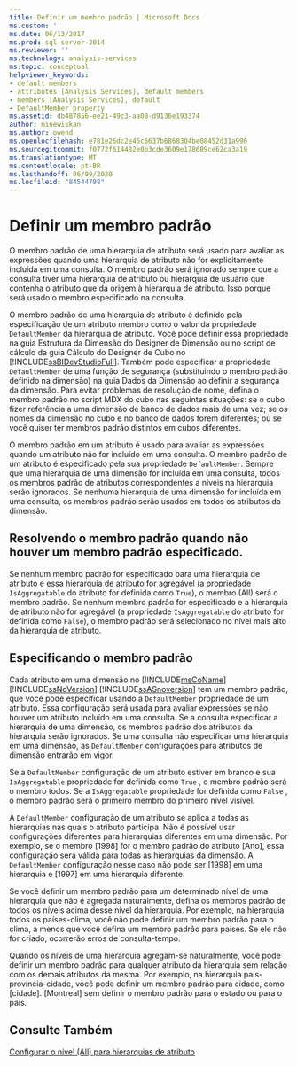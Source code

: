 ```yaml
---
title: Definir um membro padrão | Microsoft Docs
ms.custom: ''
ms.date: 06/13/2017
ms.prod: sql-server-2014
ms.reviewer: ''
ms.technology: analysis-services
ms.topic: conceptual
helpviewer_keywords:
- default members
- attributes [Analysis Services], default members
- members [Analysis Services], default
- DefaultMember property
ms.assetid: db487856-ee21-49c3-aa08-d9136e193374
author: minewiskan
ms.author: owend
ms.openlocfilehash: e781e26dc2e45c6637b6868304be08452d31a996
ms.sourcegitcommit: f0772f614482e0b3cde3609e178689ce62ca3a19
ms.translationtype: MT
ms.contentlocale: pt-BR
ms.lasthandoff: 06/09/2020
ms.locfileid: "84544798"
---
```

# <a name="define-a-default-member"></a>Definir um membro padrão
  O membro padrão de uma hierarquia de atributo será usado para avaliar as expressões quando uma hierarquia de atributo não for explicitamente incluída em uma consulta. O membro padrão será ignorado sempre que a consulta tiver uma hierarquia de atributo ou hierarquia de usuário que contenha o atributo que dá origem à hierarquia de atributo. Isso porque será usado o membro especificado na consulta.  
  
 O membro padrão de uma hierarquia de atributo é definido pela especificação de um atributo membro como o valor da propriedade `DefaultMember` da hierarquia de atributo. Você pode definir essa propriedade na guia Estrutura da Dimensão do Designer de Dimensão ou no script de cálculo da guia Cálculo do Designer de Cubo no [!INCLUDE[ssBIDevStudioFull](../../includes/ssbidevstudiofull-md.md)]. Também pode especificar a propriedade `DefaultMember` de uma função de segurança (substituindo o membro padrão definido na dimensão) na guia Dados da Dimensão ao definir a segurança da dimensão. Para evitar problemas de resolução de nome, defina o membro padrão no script MDX do cubo nas seguintes situações: se o cubo fizer referência a uma dimensão de banco de dados mais de uma vez; se os nomes da dimensão no cubo e no banco de dados forem diferentes; ou se você quiser ter membros padrão distintos em cubos diferentes.  
  
 O membro padrão em um atributo é usado para avaliar as expressões quando um atributo não for incluído em uma consulta. O membro padrão de um atributo é especificado pela sua propriedade `DefaultMember`. Sempre que uma hierarquia de uma dimensão for incluída em uma consulta, todos os membros padrão de atributos correspondentes a níveis na hierarquia serão ignorados. Se nenhuma hierarquia de uma dimensão for incluída em uma consulta, os membros padrão serão usados em todos os atributos da dimensão.  
  
## <a name="resolving-the-default-member-when-no-default-member-is-specified"></a>Resolvendo o membro padrão quando não houver um membro padrão especificado.  
 Se nenhum membro padrão for especificado para uma hierarquia de atributo e essa hierarquia de atributo for agregável (a propriedade `IsAggregatable` do atributo for definida como `True`), o membro (All) será o membro padrão. Se nenhum membro padrão for especificado e a hierarquia de atributo não for agregável (a propriedade `IsAggregatable` do atributo for definida como `False`), o membro padrão será selecionado no nível mais alto da hierarquia de atributo.  
  
## <a name="specifying-the-default-member"></a>Especificando o membro padrão  
 Cada atributo em uma dimensão no [!INCLUDE[msCoName](../../includes/msconame-md.md)] [!INCLUDE[ssNoVersion](../../includes/ssnoversion-md.md)] [!INCLUDE[ssASnoversion](../../includes/ssasnoversion-md.md)] tem um membro padrão, que você pode especificar usando a `DefaultMember` propriedade de um atributo. Essa configuração será usada para avaliar expressões se não houver um atributo incluído em uma consulta. Se a consulta especificar a hierarquia de uma dimensão, os membros padrão dos atributos da hierarquia serão ignorados. Se uma consulta não especificar uma hierarquia em uma dimensão, as `DefaultMember` configurações para atributos de dimensão entrarão em vigor.  
  
 Se a `DefaultMember` configuração de um atributo estiver em branco e sua `IsAggregatable` propriedade for definida como `True` , o membro padrão será o membro todos. Se a `IsAggregatable` propriedade for definida como `False` , o membro padrão será o primeiro membro do primeiro nível visível.  
  
 A `DefaultMember` configuração de um atributo se aplica a todas as hierarquias nas quais o atributo participa. Não é possível usar configurações diferentes para hierarquias diferentes em uma dimensão. Por exemplo, se o membro [1998] for o membro padrão do atributo [Ano], essa configuração será válida para todas as hierarquias da dimensão. A `DefaultMember` configuração nesse caso não pode ser [1998] em uma hierarquia e [1997] em uma hierarquia diferente.  
  
 Se você definir um membro padrão para um determinado nível de uma hierarquia que não é agregada naturalmente, defina os membros padrão de todos os níveis acima desse nível da hierarquia. Por exemplo, na hierarquia todos os países-clima, você não pode definir um membro padrão para o clima, a menos que você defina um membro padrão para países. Se ele não for criado, ocorrerão erros de consulta-tempo.  
  
 Quando os níveis de uma hierarquia agregam-se naturalmente, você pode definir um membro padrão para qualquer atributo da hierarquia sem relação com os demais atributos da mesma. Por exemplo, na hierarquia país-província-cidade, você pode definir um membro padrão para cidade, como [cidade]. [Montreal] sem definir o membro padrão para o estado ou para o país.  
  
## <a name="see-also"></a>Consulte Também  
 [Configurar o nível &#40;All&#41; para hierarquias de atributo](database-dimensions-configure-the-all-level-for-attribute-hierarchies.md)  
  
  
